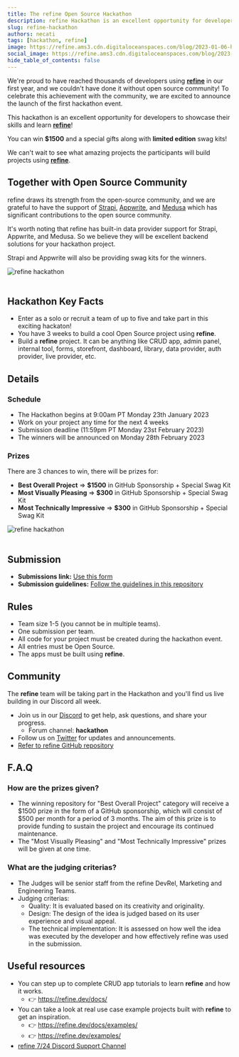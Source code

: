 ```yaml
---
title: The refine Open Source Hackathon
description: refine Hackathon is an excellent opportunity for developers to showcase their skills, learn refine and win prizes!
slug: refine-hackathon
authors: necati
tags: [hackathon, refine]
image: https://refine.ams3.cdn.digitaloceanspaces.com/blog/2023-01-06-hackaton-january/social.png
social_image: https://refine.ams3.cdn.digitaloceanspaces.com/blog/2023-01-06-hackaton-january/social_prizes.png
hide_table_of_contents: false
---
```





We're proud to have reached thousands of developers using **[refine](https://github.com/refinedev/refine)** in our first year, and we couldn't have done it without open source community! To celebrate this achievement with the community, we are excited to announce the launch of the first hackathon event.

This hackathon is an excellent opportunity for developers to showcase their skills and learn **[refine](https://github.com/refinedev/refine)**! 

You can win **$1500** and a special gifts along with **limited edition** swag kits!

We can't wait to see what amazing projects the participants will build projects using **[refine](https://github.com/refinedev/refine)**. 




## Together with Open Source Community



refine draws its strength from the open-source community, and we are grateful to have the support of [Strapi](https://strapi.io/), [Appwrite](https://appwrite.io/), and [Medusa](https://medusajs.com/) which has significant contributions to the open source community.  

It's worth noting that refine has built-in data provider support for Strapi, Appwrite, and Medusa. So we believe they will be excellent backend solutions for your hackathon project.

Strapi and Appwrite will also be providing swag kits for the winners.

<div>
<img  src="https://refine.ams3.cdn.digitaloceanspaces.com/blog/2023-01-06-hackaton-january/sponsors_banner.jpg"  alt="refine hackathon" />

</div>

<br/>

## Hackathon Key Facts

- Enter as a solo or recruit a team of up to five and take part in this exciting hackaton!
- You have 3 weeks to build a cool Open Source project using **refine**.
- Build a **refine** project. It can be anything like CRUD app, admin panel, internal tool, forms, storefront, dashboard, library, data provider, auth provider, live provider, etc.



## Details
### Schedule
- The Hackathon begins at 9:00am PT Monday 23th January 2023
- Work on your project any time for the next 4 weeks
- Submission deadline (11:59pm PT Monday 23st February 2023)
- The winners will be announced on Monday 28th February 2023

### Prizes
There are 3 chances to win, there will be prizes for:

- **Best Overall Project** => **$1500** in GitHub Sponsorship + Special Swag Kit
- **Most Visually Pleasing** => **$300** in GitHub Sponsorship + Special Swag Kit
- **Most Technically Impressive** => **$300** in GitHub Sponsorship + Special Swag Kit

<div>
<img  src="https://refine.ams3.cdn.digitaloceanspaces.com/blog/2023-01-06-hackaton-january/swag_kits.png"  alt="refine hackathon" />

</div>

<br/>

## Submission
- **Submissions link:**  [Use this form](https://refinedev.typeform.com/hackathon)
- **Submission guidelines:** [Follow the guidelines in this repository](https://github.com/refinedev/hackathon-jan2023-guidelines)


## Rules

- Team size 1-5 (you cannot be in multiple teams).
- One submission per team.
- All code for your project must be created during the hackathon event.
- All entries must be Open Source.
- The apps must be built using **refine**.

## Community

The **refine** team will be taking part in the Hackathon and you'll find us live building in our Discord all week. 

- Join us in our [Discord](https://discord.gg/refine) to get help, ask questions, and share your progress.
  - Forum channel: **hackathon**
- Follow us on [Twitter](https://twitter.com/refinedev) for updates and announcements.
- [Refer to refine GitHub repository](https://github.com/refinedev/refine)

## F.A.Q
### How are the prizes given?
- The winning repository for "Best Overall Project" category will receive a $1500 prize in the form of a GitHub sponsorship, which will consist of $500 per month for a period of 3 months. The aim of this prize is to provide funding to sustain the project and encourage its continued maintenance.
- The "Most Visually Pleasing" and "Most Technically Impressive" prizes will be given at one time.

### What are the judging criterias?
-  The Judges will be senior staff from the refine DevRel, Marketing and Engineering Teams.
-  Judging criterias:
    -  Quality: It is evaluated based on its creativity and originality.
    -  Design: The design of the idea is judged based on its user experience and visual appeal.
    -  The technical implementation: It is assessed on how well the idea was executed by the developer and how effectively refine was used in the submission.


## Useful resources

- You can step up to complete CRUD app tutorials to learn **refine** and how it works.
   - :point_right: https://refine.dev/docs/
- You can take a look at real use case example projects built with **refine** to get an inspiration.
   - :point_right: https://refine.dev/docs/examples/  
   - :point_right: https://refine.dev/examples/
- [refine 7/24 Discord Support Channel](https://discord.gg/refine)






